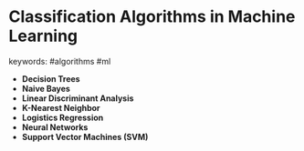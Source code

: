 Classification Algorithms in Machine Learning
======
keywords: #algorithms #ml

* __Decision Trees__
* __Naive Bayes__
* __Linear Discriminant Analysis__
* __K-Nearest Neighbor__
* __Logistics Regression__
* __Neural Networks__
* __Support Vector Machines (SVM)__
